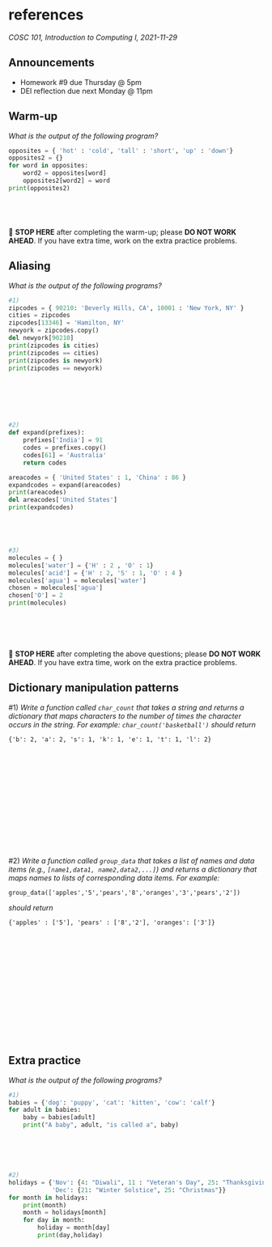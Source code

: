 # references
_COSC 101, Introduction to Computing I, 2021-11-29_

## Announcements
* Homework #9 due Thursday @ 5pm
* DEI reflection due next Monday @ 11pm

## Warm-up
*What is the output of the following program?*


```python
opposites = { 'hot' : 'cold', 'tall' : 'short', 'up' : 'down'}
opposites2 = {}
for word in opposites:
    word2 = opposites[word]
    opposites2[word2] = word
print(opposites2)
```

```




```
🛑 **STOP HERE** after completing the warm-up; please **DO NOT WORK AHEAD**. If you have extra time, work on the extra practice problems.

## Aliasing

*What is the output of the following programs?*


```python
#1)
zipcodes = { 90210: 'Beverly Hills, CA', 10001 : 'New York, NY' }
cities = zipcodes
zipcodes[13346] = 'Hamilton, NY'
newyork = zipcodes.copy()
del newyork[90210]
print(zipcodes is cities)
print(zipcodes == cities)
print(zipcodes is newyork)
print(zipcodes == newyork)
```

```






```


```python
#2)
def expand(prefixes):
    prefixes['India'] = 91
    codes = prefixes.copy()
    codes[61] = 'Australia'
    return codes

areacodes = { 'United States' : 1, 'China' : 86 }
expandcodes = expand(areacodes)
print(areacodes)
del areacodes['United States']
print(expandcodes)
```

```




```


```python
#3)
molecules = { }
molecules['water'] = {'H' : 2 , 'O' : 1}
molecules['acid'] = {'H' : 2, 'S' : 1, 'O' : 4 }
molecules['agua'] = molecules['water']
chosen = molecules['agua']
chosen['O'] = 2
print(molecules)
```

```





```
🛑 **STOP HERE** after completing the above questions; please **DO NOT WORK AHEAD**. If you have extra time, work on the extra practice problems.

## Dictionary manipulation patterns

\#1) *Write a function called `char_count` that takes a string and returns a dictionary that maps characters to the number of times the character occurs in the string. For example: `char_count('basketball')` should return*
```
{'b': 2, 'a': 2, 's': 1, 'k': 1, 'e': 1, 't': 1, 'l': 2}
```

```















```

\#2) *Write a function called `group_data` that takes a list of names and data items (e.g., `[name1,data1, name2,data2,...]`) and returns a dictionary that maps names to lists of corresponding data items. For example:*
```
group_data(['apples','5','pears','8','oranges','3','pears','2'])
```
*should return*
```
{'apples' : ['5'], 'pears' : ['8','2'], 'oranges': ['3']}
```

```
















```

## Extra practice
*What is the output of the following programs?*


```python
#1)
babies = {'dog': 'puppy', 'cat': 'kitten', 'cow': 'calf'}
for adult in babies:
    baby = babies[adult]
    print("A baby", adult, "is called a", baby)
```

```





```


```python
#2)
holidays = {'Nov': {4: "Diwali", 11 : "Veteran's Day", 25: "Thanksgiving", 28: "1st night of Hanukkah"}, 
            'Dec': {21: "Winter Solstice", 25: "Christmas"}}
for month in holidays:
    print(month)
    month = holidays[month]
    for day in month:
        holiday = month[day]
        print(day,holiday)
```
